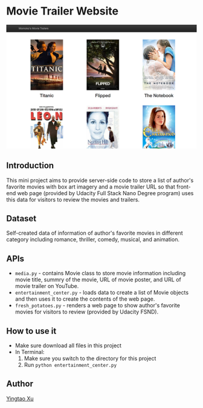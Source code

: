 # Movie Trailer Website
![Image of webpage](https://github.com/MomokoXu/Project-Movie-Trailer-Website/blob/master/project/web_sample.png)
## Introduction
This mini project aims to provide server-side code to store a list of author's favorite movies with box art imagery and a movie trailer URL so that front-end web page (provided by Udacity Full Stack Nano Degree program) uses this data for visitors to review the movies and trailers.
## Dataset
Self-created data of information of author's favorite movies in different category including romance, thriller, comedy, musical, and animation.
## APIs

* `media.py` - contains Movie class to store movie information including movie title, summry of the movie, URL of movie poster, and URL of movie trailer on YouTube.
* `entertainment_center.py` - loads data to create a list of Movie objects and then uses it to create the contents of the web page. 
* `fresh_potatoes.py` - renders a web page to show author's favorite movies for visitors to review (provided by Udacity FSND).

## How to use it
* Make sure download all files in this project
* In Terminal: 
    1. Make sure you switch to the directory for this project
    2. Run `python entertainment_center.py` 

## Author
[Yingtao Xu](https://github.com/MomokoXu)